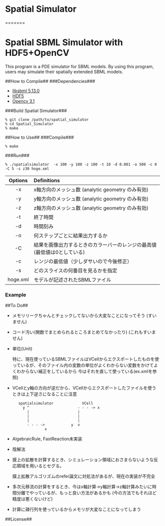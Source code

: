 Spatial Simulator
======================

=======
# Spatial SBML Simulator with HDF5+OpenCV
This program is a PDE simulator for SBML models.
By using this program, users may simulate their spatially extended SBML models.

##How to Compile##
###Dependencies###
+ [libsbml 5.13.0](http://sbml.org/Software/libSBML "libsbml")
+ [HDF5](https://support.hdfgroup.org/HDF5/ "HDF5")
+ [Opencv 3.1](http://opencv.org/ "OpenCV")

###Build Spatial Simulator###

    % git clone /path/to/spatial_simulator
    % cd Spatial_Simulator
    % make

##How to Use##
###Compile###

    % make
###Run###

    % ./spatialsimulator  -x 100 -y 100 -z 100 -t 10 -d 0.001 -o 500 -c 0 -C 5 -s z30 hoge.xml

| Options | Definitions|
|:--------:|:------------|
|-x | x軸方向のメッシュ数 (analytic geometry のみ有効)|
|-y | y軸方向のメッシュ数 (analytic geometry のみ有効)|
|-z | z軸方向のメッシュ数 (analytic geometry のみ有効)|
|-t | 終了時間|
|-d | 時間刻み|
|-o | 何ステップごとに結果出力するか|
|-C | 結果を画像出力するときのカラーバーのレンジの最高値 (最低値は0としている)|
|-c | レンジの最低値（少しダサいので今後修正）|
|-s | どのスライスの何番目を見るかを指定|
|hoge.xml | モデルが記述されたSBMLファイル|

### Example ###

##To Do##
+ メモリリークちゃんとチェックしてないから大変なことになってそう (すいません)
+ コード汚い(関数でまとめられるところまとめてなかったり) (これもすいません)
+ 単位(Unit)

  特に、現在使っているSBMLファイルはVCellからエクスポートしたものを使っているが、そのファイル内の変数の単位がよくわからない変数をかけてよくわからない補正をしているから
  今はそれを直して使っている(ex.xmlを参照)

+ VCellとy軸の方向が逆だから、VCellからエクスポートしたファイルを使うときは上下逆さになることに注意
```
      spatialsimulator             VCell
        y ^                      - - - -> x
          |                      |
          |                      |
          |                      |
          - - - ->            y  v
                  x
```
+ AlgebraicRule, FastReaction未実装

+ 陰解法

+ 膜上の拡散を計算するとき、シミュレーション領域におさまらないような反応領域を用いるとセグる。

  膜上拡散アルゴリズムのrefer論文に対処法があるが、現在の実装が不完全

+ 多次元移流の計算をするとき、今はx軸計算->y軸計算->z軸計算みたいに時間分離でやっているが、もっと良い方法があるかも (今の方法でもそれほど精度は悪くないけど)

+ 計算に疎行列を使っているからメモリが大変なことになってしまう


##License##
